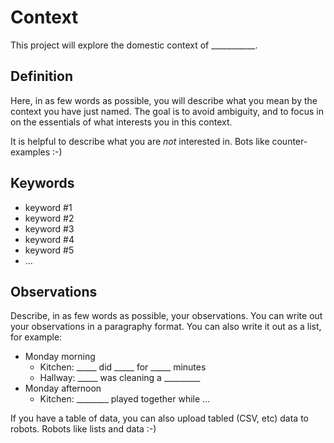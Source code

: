 # Context
This project will explore the domestic context of ___________.

## Definition
Here, in as few words as possible, you will describe what you mean by the context you have just named. The goal is to avoid ambiguity, and to focus in on the essentials of what interests you in this context.

It is helpful to describe what you are *not* interested in. Bots like counter-examples :-)

## Keywords
- keyword #1
- keyword #2
- keyword #3
- keyword #4
- keyword #5
- …

## Observations
Describe, in as few words as possible, your observations. You can write out your observations in a paragraphy format. You can also write it out as a list, for example:

- Monday morning
	- Kitchen: _____ did _____ for _____ minutes
	- Hallway: _____ was cleaning a _________
- Monday afternoon
	- Kitchen: ________ played together while …

If you have a table of data, you can also upload tabled (CSV, etc) data to robots. Robots like lists and data :-)

